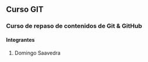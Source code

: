## Curso GIT

### Curso de repaso de contenidos de Git & GitHub

#### Integrantes

1) Domingo Saavedra


